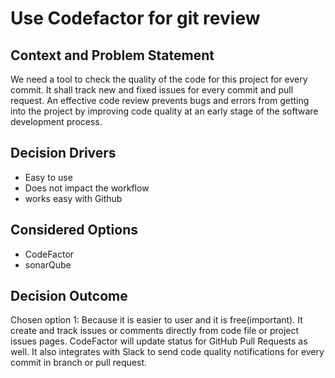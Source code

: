 # Use Codefactor for git review

## Context and Problem Statement
We need a tool to check the quality of the code for this project for every commit. It shall track new 
and fixed issues for every commit and pull request. An effective code review prevents bugs and errors
from getting into the project by improving code quality at an early stage of the software development process.

## Decision Drivers
* Easy to use
* Does not impact the workflow
* works easy with Github

## Considered Options
* CodeFactor
* sonarQube

## Decision Outcome
Chosen option 1: Because it is easier to user and it is free(important). It create and track 
issues or comments directly from code file or project issues pages. CodeFactor will update status for GitHub  Pull Requests as well.
It also integrates with Slack to send code quality notifications for every commit in branch or pull request.